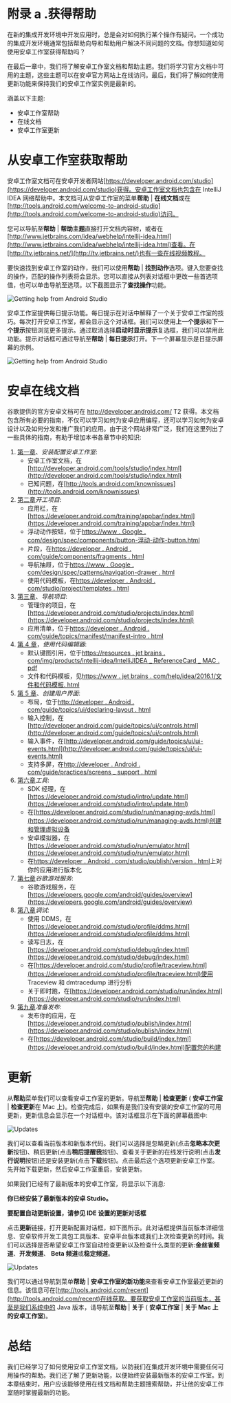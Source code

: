 # 附录 a .获得帮助

在新的集成开发环境中开发应用时，总是会对如何执行某个操作有疑问。一个成功的集成开发环境通常包括帮助向导和帮助用户解决不同问题的文档。你想知道如何使用安卓工作室获得帮助吗？

在最后一章中，我们将了解安卓工作室文档和帮助主题。我们将学习官方文档中可用的主题，这些主题可以在安卓官方网站上在线访问。最后，我们将了解如何使用更新功能来保持我们的安卓工作室实例是最新的。

涵盖以下主题:

*   安卓工作室帮助
*   在线文档
*   安卓工作室更新

# 从安卓工作室获取帮助

安卓工作室文档可在安卓开发者网站[https://developer.android.com/studio](https://developer.android.com/studio)获得。安卓工作室文档也包含在 IntelliJ IDEA 网络帮助中。本文档可从安卓工作室的菜单**帮助** | **在线文档**或在[http://tools.android.com/welcome-to-android-studio](http://tools.android.com/welcome-to-android-studio)访问。

您可以导航至**帮助** | **帮助主题**直接打开文档内容树，或者在[http://www.jetbrains.com/idea/webhelp/intellij-idea.html](http://www.jetbrains.com/idea/webhelp/intellij-idea.html)查看。在[http://tv.jetbrains.net/](http://tv.jetbrains.net/)也有一些在线视频教程。

要快速找到安卓工作室的动作，我们可以使用**帮助** | **找到动作**选项。键入您要查找的操作，匹配的操作列表将会显示。您可以直接从列表对话框中更改一些首选项值，也可以单击导航至选项。以下截图显示了**查找操作**功能。

![Getting help from Android Studio](img/B05459_10_01.jpg)

安卓工作室提供每日提示功能。每日提示在对话中解释了一个关于安卓工作室的技巧。每次打开安卓工作室，都会显示这个对话框。我们可以使用**上一个提示**和**下一个提示**按钮浏览更多提示。通过取消选择**启动时显示提示**复选框，我们可以禁用此功能。提示对话框可通过导航至**帮助** | **每日提示**打开。下一个屏幕显示是日提示屏幕的示例。

![Getting help from Android Studio](img/B05459_10_02.jpg)

# 安卓在线文档

谷歌提供的官方安卓文档可在 http://developer.android.com/ T2 获得。本文档包含所有必要的指南，不仅可以学习如何为安卓应用编程，还可以学习如何为安卓设计以及如何分发和推广我们的应用。由于这个网站非常广泛，我们在这里列出了一些具体的指南，有助于增加本书各章节中的知识:

1.  [第一章](01.html "Chapter 1. Installing and Configuring Android Studio")、*安装配置安卓工作室*:
    *   安卓工作室文档，在[http://developer.android.com/tools/studio/index.html](http://developer.android.com/tools/studio/index.html)
    *   已知问题，在[http://tools.android.com/knownissues](http://tools.android.com/knownissues)
2.  [第二章](02.html "Chapter 2. Starting a Project")*开工项目*:
    *   应用栏，在[https://developer.android.com/training/appbar/index.html](https://developer.android.com/training/appbar/index.html)
    *   浮动动作按钮，位于[https://www . Google . com/design/spec/components/button-浮动-动作-button.html](https://www.google.com/design/spec/components/buttons-floating-action-button.html)
    *   片段，在[https://developer . Android . com/guide/components/fragments . html](https://developer.android.com/guide/components/fragments.html)
    *   导航抽屉，位于[https://www . Google . com/design/spec/patterns/navigation-drawer . html](https://www.google.com/design/spec/patterns/navigation-drawer.html)
    *   使用代码模板，在[https://developer . Android . com/studio/project/templates . html](https://developer.android.com/studio/projects/templates.html)
3.  [第三章](03.html "Chapter 3. Navigating a Project")、*导航项目*:
    *   管理你的项目，在[https://developer.android.com/studio/projects/index.html](https://developer.android.com/studio/projects/index.html)
    *   应用清单，位于[https://developer . Android . com/guide/topics/manifest/manifest-intro . html](https://developer.android.com/guide/topics/manifest/manifest-intro.html)
4.  [第 4 章](04.html "Chapter 4. Using the Code Editor")，*使用代码编辑器*:
    *   默认键图引用，位于[https://resources . jet brains . com/img/products/intellij-idea/IntelliJIDEA _ ReferenceCard _ MAC . pdf](https://resources.jetbrains.com/img/products/intellij-idea/IntelliJIDEA_ReferenceCard_mac.pdf)
    *   文件和代码模板，见[https://www . jet brains . com/help/idea/2016.1/文件和代码模板. html](https://www.jetbrains.com/help/idea/2016.1/file-and-code-templates.html)
5.  [第 5 章](05.html "Chapter 5. Creating User Interfaces")、*创建用户界面*:
    *   布局，位于[http://developer . Android . com/guide/topics/ui/declaring-layout . html](http://developer.android.com/guide/topics/ui/declaring-layout.html)
    *   输入控制，在[http://developer.android.com/guide/topics/ui/controls.html](http://developer.android.com/guide/topics/ui/controls.html)
    *   输入事件，在[http://developer.android.com/guide/topics/ui/ui-events.html](http://developer.android.com/guide/topics/ui/ui-events.html)
    *   支持多屏，在[http://developer . Android . com/guide/practices/screens _ support . html](http://developer.android.com/guide/practices/screens_support.html)
6.  [第六章](06.html "Chapter 6. Tools")*工具*:
    *   SDK 经理，在[https://developer.android.com/studio/intro/update.html](https://developer.android.com/studio/intro/update.html)
    *   在[https://developer.android.com/studio/run/managing-avds.html](https://developer.android.com/studio/run/managing-avds.html)创建和管理虚拟设备
    *   安卓模拟器，在[https://developer.android.com/studio/run/emulator.html](https://developer.android.com/studio/run/emulator.html)
    *   在[https://developer . Android . com/studio/publish/version . html](https://developer.android.com/studio/publish/versioning.html)上对你的应用进行版本化
7.  [第七章](07.html "Chapter 7. Google Play Services")*谷歌游戏服务*:
    *   谷歌游戏服务，在[https://developers.google.com/android/guides/overview](https://developers.google.com/android/guides/overview)
8.  [第八章](08.html "Chapter 8. Debugging")*调试*:
    *   使用 DDMS，在[https://developer.android.com/studio/profile/ddms.html](https://developer.android.com/studio/profile/ddms.html)
    *   读写日志，在[https://developer.android.com/studio/debug/index.html](https://developer.android.com/studio/debug/index.html)
    *   在[https://developer.android.com/studio/profile/traceview.html](https://developer.android.com/studio/profile/traceview.html)使用 Traceview 和 dmtracedump 进行分析
    *   关于即时跑，在[https://developer.android.com/studio/run/index.html](https://developer.android.com/studio/run/index.html)
9.  [第九章](09.html "Chapter 9. Preparing for Release")*准备发布*:
    *   发布你的应用，在[https://developer.android.com/studio/publish/index.html](https://developer.android.com/studio/publish/index.html)
    *   在[https://developer.android.com/studio/build/index.html](https://developer.android.com/studio/build/index.html)配置您的构建

# 更新

从**帮助**菜单我们可以查看安卓工作室的更新。导航至**帮助** | **检查更新** ( **安卓工作室** | **检查更新**在 Mac 上)。检查完成后，如果有是我们没有安装的安卓工作室的可用更新，更新信息会显示在一个对话框中。该对话框显示在下面的屏幕截图中:

![Updates](img/B05459_10_03.jpg)

我们可以查看当前版本和新版本代码。我们可以选择是忽略更新(点击**忽略本次更新**按钮)、稍后更新(点击**稍后提醒我**按钮)、查看关于更新的在线发行说明(点击**发行说明**按钮)还是安装更新(点击**下载**按钮)。点击最后这个选项更新安卓工作室。先开始下载更新，然后安卓工作室重启，安装更新。

如果我们已经有了最新版本的安卓工作室，将显示以下消息:

**你已经安装了最新版本的安卓 Studio。**

**要配置自动更新设置，请参见 IDE 设置的更新对话框**

点击**更新**链接，打开更新配置对话框，如下图所示。此对话框提供当前版本详细信息、安卓软件开发工具包工具版本、安卓平台版本或我们上次检查更新的时间。我们可以选择是否希望安卓工作室自动检查更新以及检查什么类型的更新:**金丝雀频道**、**开发频道**、 **Beta 频道**或**稳定频道**。

![Updates](img/B05459_10_04.jpg)

我们可以通过导航到菜单**帮助** | **安卓工作室的新功能**来查看安卓工作室最近更新的信息。该信息可在[http://tools.android.com/recent](http://tools.android.com/recent)在线获取。要获取安卓工作室的当前版本，甚至是我们系统中的 Java 版本，请导航至**帮助** | **关于** ( **安卓工作室** | **关于 Mac 上的安卓工作室**)。

# 总结

我们已经学习了如何使用安卓工作室文档，以防我们在集成开发环境中需要任何可用操作的帮助。我们还了解了更新功能，以便始终安装最新版本的安卓工作室。到本章结束时，用户应该能够使用在线文档和帮助主题搜索帮助，并让他的安卓工作室随时掌握最新的功能。